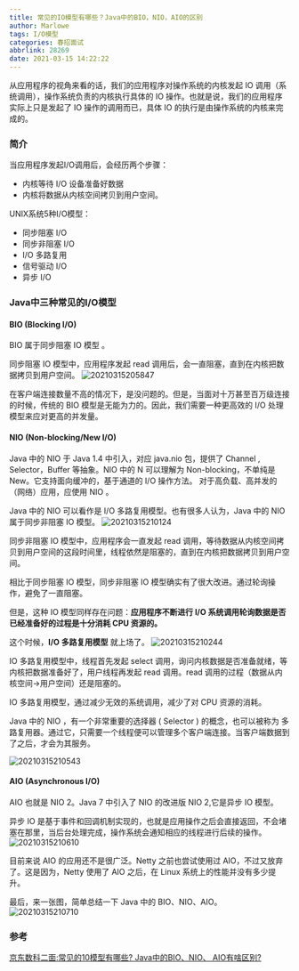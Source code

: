 ```yaml
---
title: 常见的IO模型有哪些？Java中的BIO，NIO，AIO的区别
author: Marlowe
tags: I/O模型
categories: 春招面试
abbrlink: 28269
date: 2021-03-15 14:22:22
---
```

从应用程序的视角来看的话，我们的应用程序对操作系统的内核发起 IO 调用（系统调用），操作系统负责的内核执行具体的 IO 操作。也就是说，我们的应用程序实际上只是发起了 IO 操作的调用而已，具体 IO 的执行是由操作系统的内核来完成的。
<!--more-->

### 简介

当应用程序发起I/O调用后，会经历两个步骤：
* 内核等待 I/O 设备准备好数据
* 内核将数据从内核空间拷贝到用户空间。

UNIX系统5种I/O模型：
* 同步阻塞 I/O
* 同步非阻塞 I/O
* I/O 多路复用
* 信号驱动 I/O 
* 异步 I/O

### Java中三种常见的I/O模型
#### BIO (Blocking I/O)
BIO 属于同步阻塞 IO 模型 。

同步阻塞 IO 模型中，应用程序发起 read 调用后，会一直阻塞，直到在内核把数据拷贝到用户空间。
![20210315205847](http://marlowe.oss-cn-beijing.aliyuncs.com/img/20210315205847.png)

在客户端连接数量不高的情况下，是没问题的。但是，当面对十万甚至百万级连接的时候，传统的 BIO 模型是无能为力的。因此，我们需要一种更高效的 I/O 处理模型来应对更高的并发量。

#### NIO (Non-blocking/New I/O)
Java 中的 NIO 于 Java 1.4 中引入，对应 java.nio 包，提供了 Channel , Selector，Buffer 等抽象。NIO 中的 N 可以理解为 Non-blocking，不单纯是 New。它支持面向缓冲的，基于通道的 I/O 操作方法。 对于高负载、高并发的（网络）应用，应使用 NIO 。

Java 中的 NIO 可以看作是 I/O 多路复用模型。也有很多人认为，Java 中的 NIO 属于同步非阻塞 IO 模型。
![20210315210124](http://marlowe.oss-cn-beijing.aliyuncs.com/img/20210315210124.png)

同步非阻塞 IO 模型中，应用程序会一直发起 read 调用，等待数据从内核空间拷贝到用户空间的这段时间里，线程依然是阻塞的，直到在内核把数据拷贝到用户空间。

相比于同步阻塞 IO 模型，同步非阻塞 IO 模型确实有了很大改进。通过轮询操作，避免了一直阻塞。

但是，这种 IO 模型同样存在问题：**应用程序不断进行 I/O 系统调用轮询数据是否已经准备好的过程是十分消耗 CPU 资源的。**

这个时候，**I/O 多路复用模型** 就上场了。
![20210315210244](http://marlowe.oss-cn-beijing.aliyuncs.com/img/20210315210244.png)

IO 多路复用模型中，线程首先发起 select 调用，询问内核数据是否准备就绪，等内核把数据准备好了，用户线程再发起 read 调用。read 调用的过程（数据从内核空间->用户空间）还是阻塞的。

IO 多路复用模型，通过减少无效的系统调用，减少了对 CPU 资源的消耗。

Java 中的 NIO ，有一个非常重要的选择器 ( Selector ) 的概念，也可以被称为 多路复用器。通过它，只需要一个线程便可以管理多个客户端连接。当客户端数据到了之后，才会为其服务。

![20210315210543](http://marlowe.oss-cn-beijing.aliyuncs.com/img/20210315210543.png)

#### AIO (Asynchronous I/O)

AIO 也就是 NIO 2。Java 7 中引入了 NIO 的改进版 NIO 2,它是异步 IO 模型。

异步 IO 是基于事件和回调机制实现的，也就是应用操作之后会直接返回，不会堵塞在那里，当后台处理完成，操作系统会通知相应的线程进行后续的操作。
![20210315210610](http://marlowe.oss-cn-beijing.aliyuncs.com/img/20210315210610.png)

目前来说 AIO 的应用还不是很广泛。Netty 之前也尝试使用过 AIO，不过又放弃了。这是因为，Netty 使用了 AIO 之后，在 Linux 系统上的性能并没有多少提升。

最后，来一张图，简单总结一下 Java 中的 BIO、NIO、AIO。
![20210315210710](http://marlowe.oss-cn-beijing.aliyuncs.com/img/20210315210710.png)





### 参考
[京东数科二面:常见的10模型有哪些? Java中的BIO、NIO、 AIO有啥区别?](https://www.cnblogs.com/javaguide/p/io.html)




